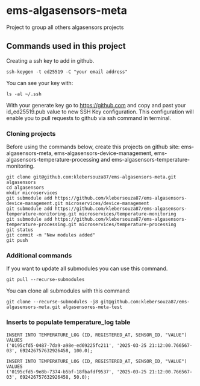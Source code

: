 # ems-algasensors-meta
Project to group all others algasensors projects

## Commands used in this project

Creating a ssh key to add in github.
```
ssh-keygen -t ed25519 -C "your email address"
```

You can see your key with:
```
ls -al ~/.ssh
```

With your generate key go to https://github.com and copy and past your id_ed25519.pub value to new SSH Key configuration.
This configuration will enable you to pull requests to github via ssh command in terminal.

### Cloning projects

Before using the commands below, create this projects on github site: ems-algasensors-meta, ems-algasensors-device-management, ems-algasensors-temperature-processing and ems-algasensors-temperature-monitoring.

```
git clone git@github.com:klebersouza87/ems-algasensors-meta.git algasensors
cd algasensors
mkdir microservices
git submodule add https://github.com/klebersouza87/ems-algasensors-device-management.git microservices/device-management
git submodule add https://github.com/klebersouza87/ems-algasensors-temperature-monitoring.git microservices/temperature-monitoring
git submodule add https://github.com/klebersouza87/ems-algasensors-temperature-processing.git microservices/temperature-processing
git status
git commit -m "New modules added"
git push
```

### Additional commands

If you want to update all submodules you can use this command.
```
git pull --recurse-submodules
```

You can clone all submodules with this command:
```
git clone --recurse-submodules -j8 git@github.com:klebersouza87/ems-algasensors-meta.git algasensores-meta-test
```

### Inserts to populate temperature_log table

```
INSERT INTO TEMPERATURE_LOG (ID, REGISTERED_AT, SENSOR_ID, "VALUE") VALUES
('0195cfd5-0487-7da9-a98e-ed69225fc211', '2025-03-25 21:12:00.766567-03', 692426757632926458, 100.0);

INSERT INTO TEMPERATURE_LOG (ID, REGISTERED_AT, SENSOR_ID, "VALUE") VALUES
('0195cfd5-9e8b-7374-b5bf-18fbafdf9537', '2025-03-25 21:12:00.766567-03', 692426757632926458, 50.0);
```